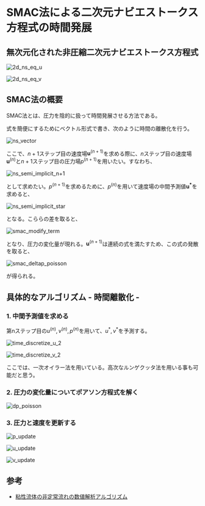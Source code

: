 # SMAC法による二次元ナビエストークス方程式の時間発展

## 無次元化された非圧縮二次元ナビエストークス方程式

![2d_ns_eq_u](https://latex.codecogs.com/svg.image?\frac{\partial&space;u}{\partial&space;t}&plus;\frac{\partial(uu)}{\partial&space;x}&plus;\frac{\partial(vu)}{\partial&space;y}=-\frac{\partial&space;p}{\partial&space;x}&plus;\frac{1}{\mathrm{Re}}\left(\frac{\partial^2&space;u}{\partial&space;x^2}&plus;\frac{\partial^2&space;u}{\partial&space;y^2}\right))

![2d_ns_eq_v](https://latex.codecogs.com/svg.image?\frac{\partial&space;v}{\partial&space;t}&plus;\frac{\partial(uv)}{\partial&space;x}&plus;\frac{\partial(vv)}{\partial&space;y}=-\frac{\partial&space;p}{\partial&space;y}&plus;\frac{1}{\mathrm{Re}}\left(\frac{\partial^2&space;v}{\partial&space;x^2}&plus;\frac{\partial^2&space;v}{\partial&space;y^2}\right))


## SMAC法の概要
SMAC法とは、圧力を陰的に扱って時間発展させる方法である。

式を簡便にするためにベクトル形式で書き、次のように時間の離散化を行う。

![ns_vector](https://latex.codecogs.com/svg.image?\frac{\Delta\mathbf{u}}{\Delta&space;t}=-(\mathbf{u}\cdot\nabla)\mathbf{u}-\nabla&space;p&plus;\frac{1}{\mathrm{Re}}\nabla^2\mathbf{u}=\mathbf{f}(\mathbf{u},p))

ここで、$n+1$ステップ目の速度場$\mathbf{u}^{(n+1)}$を求める際に、$n$ステップ目の速度場$\mathbf{u}^{(n)}$と$n+1$ステップ目の圧力場$p^{(n+1)}$を用いたい。すなわち、

![ns_semi_implicit_n+1](https://latex.codecogs.com/svg.image?\mathbf{u}^{(n&plus;1)}=\mathbf{u}^{(n)}&plus;\Delta&space;t\mathbf{f}(\mathbf{u}^{(n)},p^{(n&plus;1)}))

として求めたい。$p^{(n+1)}$を求めるために、$p^{(n)}$を用いて速度場の中間予測値$\mathbf{u^{*}}$を求めると、

![ns_semi_implicit_star](https://latex.codecogs.com/svg.image?\mathbf{u}^{*}=\mathbf{u}^{(n)}&plus;\Delta&space;t\mathbf{f}(\mathbf{u}^{(n)},p^{(n)}))

となる。こららの差を取ると、

![smac_modify_term](https://latex.codecogs.com/svg.image?\mathbf{u}^{(n&plus;1)}-\mathbf{u}^{*}=-\Delta&space;t\nabla(p^{(n&plus;1)}-p^{(n)}))

となり、圧力の変化量が現れる。$\mathbf{u}^{(n+1)}$は連続の式を満たすため、この式の発散を取ると、

![smac_deltap_poisson](https://latex.codecogs.com/svg.image?\frac{\nabla\cdot\mathbf{u}^{*}}{\Delta&space;t}=\nabla^2\delta&space;p&space;)

が得られる。


## 具体的なアルゴリズム - 時間離散化 -
### 1. 中間予測値を求める
第nステップ目の$u^{(n)}, v^{(n)}, p^{(n)}$を用いて、$u^*, v^*$を予測する。

![time_discretize_u_2](https://latex.codecogs.com/svg.image?&space;u^*=u^{(n)}&plus;\Delta&space;t\left(\mathrm{AdvectionTerm_u^{(n)}}&plus;\mathrm{PressureTerm_u^{(n)}}&plus;\mathrm{ViscosityTerm_u^{(n)}}\right))

![time_discretize_v_2](https://latex.codecogs.com/svg.image?&space;v^*=v^{(n)}&plus;\Delta&space;t\left(\mathrm{AdvectionTerm_v^{(n)}}&plus;\mathrm{PressureTerm_v^{(n)}}&plus;\mathrm{ViscosityTerm_v^{(n)}}\right))

ここでは、一次オイラー法を用いている。高次なルンゲクッタ法を用いる事も可能だと思う。

### 2. 圧力の変化量についてポアソン方程式を解く

![dp_poisson](https://latex.codecogs.com/svg.image?\nabla^2\delta&space;p=\frac{1}{\Delta&space;t}\left(\frac{\partial&space;u^*}{\partial&space;x}&plus;\frac{\partial&space;v^*}{\partial&space;y}\right))

### 3. 圧力と速度を更新する

![p_update](https://latex.codecogs.com/svg.image?p^{(n&plus;1)}=p^{(n)}&plus;\delta&space;p&space;)

![u_update](https://latex.codecogs.com/svg.image?u^{(n&plus;1)}=u^{*}&plus;\Delta&space;t\frac{\partial\delta&space;p}{\partial&space;x})

![v_update](https://latex.codecogs.com/svg.image?v^{(n&plus;1)}=v^{*}&plus;\Delta&space;t\frac{\partial\delta&space;p}{\partial&space;y})



## 参考
- [粘性流体の非定常流れの数値解析アルゴリズム](https://www.kurims.kyoto-u.ac.jp/~kyodo/kokyuroku/contents/pdf/0548-07.pdf)